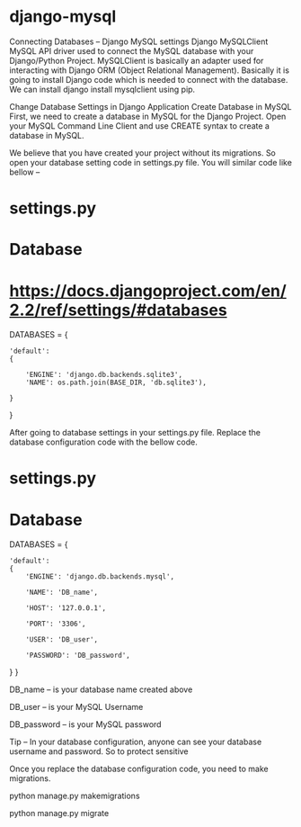 # django-mysql
Connecting Databases – Django MySQL settings
Django MySQLClient
MySQL API driver used to connect the MySQL database with your Django/Python Project. MySQLClient is basically an adapter used for interacting with Django ORM (Object Relational Management). Basically it is going to install Django code which is needed to connect with the database. We can install django install mysqlclient using pip.

<!-- pip install mysqlclient  -->

Change Database Settings in Django Application
Create Database in MySQL
First, we need to create a database in MySQL for the Django Project. Open your MySQL Command Line Client and use CREATE syntax to create a database in MySQL.

<!--  mysql> CREATE DATABASE sample;  -->

We believe that you have created your project without its migrations. So open your database setting code in settings.py file. You will similar code like bellow –

# settings.py

# Database

# https://docs.djangoproject.com/en/2.2/ref/settings/#databases


DATABASES = {

    'default':
    {
        
        'ENGINE': 'django.db.backends.sqlite3',
        'NAME': os.path.join(BASE_DIR, 'db.sqlite3'),
        
    }
    
} 


After going to database settings in your settings.py file. Replace the database configuration code with the bellow code.


# settings.py

# Database


DATABASES = 
{
    
    'default': 
    {
        'ENGINE': 'django.db.backends.mysql',
        
        'NAME': 'DB_name',
        
        'HOST': '127.0.0.1',
        
        'PORT': '3306',
        
        'USER': 'DB_user',
        
        'PASSWORD': 'DB_password',
        
  
  }
}

<!-- Note – -->

DB_name – is your database name created above

DB_user – is your MySQL Username

DB_password – is your MySQL password


Tip – In your database configuration, anyone can see your database username and password. So to protect sensitive


Once you replace the database configuration code, you need to make migrations.


python manage.py makemigrations 

python manage.py migrate
<!-- Done!. Now you are ready to use your Project. You can see your database fields in MySQL Database. -->
